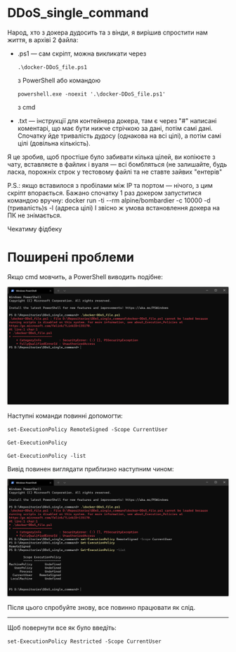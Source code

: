 # DDoS_single_command
 
Народ, хто з докера дудосить та з вінди, я вирішив спростити нам життя, в архіві 2 файла: 
* .ps1 — сам скріпт, можна викликати через 
    ```
    .\docker-DDoS_file.ps1
    ```
    з PowerShell або командою 
    ```
    powershell.exe -noexit '.\docker-DDoS_file.ps1'
    ```
    з cmd

* .txt — інструкції для контейнера докера, там є через "#" написані коментарі, що має бути нижче стрічкою за дані, потім самі дані. Спочатку йде тривалість дудосу (однакова на всі цілі), а потім самі цілі (довільна кількість).

Я це зробив, щоб простіше було забивати кілька цілей, ви копіюєте з чату, вставляєте в файлик і вуаля — всі бомбляться (не залишайте, будь ласка, порожніх строк у тестовому файлі та не ставте зайвих "ентерів"

P.S.: якщо вставилося з пробілами між IP та портом — нічого, з цим скріпт впорається. Бажано спочатку 1 раз докером запуститися командою вручну:
docker run -ti --rm alpine/bombardier -c 10000 -d (тривалість)s -l  (адреса цілі)
І звісно ж умова встановлення докера на ПК не знімається.

Чекатиму фідбеку

# Поширені проблеми

Якщо cmd мовчить, а PowerShell виводить подібне:

![error-ps](./images/error.png)

Наступні команди повинні допомогти:

```
set-ExecutionPolicy RemoteSigned -Scope CurrentUser
```

```
Get-ExecutionPolicy
```

```
Get-ExecutionPolicy -list  
```

Вивід повинен виглядати приблизно наступним чином:

![resolving](./images/resolving.png)

Після цього спробуйте знову, все повинно працювати як слід.
___
Щоб повернути все як було введіть:

```
set-ExecutionPolicy Restricted -Scope CurrentUser
```